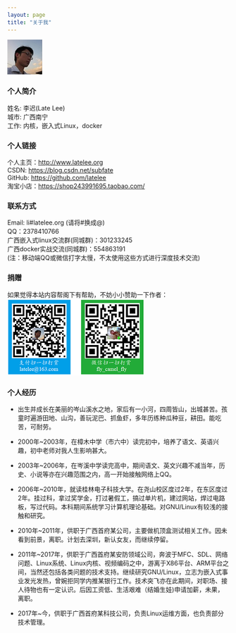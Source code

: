 ```yaml
---
layout: page
title: "关于我"
---
```


![alt text](/assets/mypicture.jpg ) 

### 个人简介
姓名: 李迟(Late Lee)  
城市: 广西南宁  
工作: 内核，嵌入式Linux，docker

### 个人链接
个人主页：<http://www.latelee.org>  
CSDN: <https://blog.csdn.net/subfate>  
GitHub: <https://github.com/latelee>  
淘宝小店：<https://shop243991695.taobao.com/>  

### 联系方式
Email: li#latelee.org (请将#换成@)  
QQ：2378410766  
广西嵌入式linux交流群(同城群)：301233245  
广西docker实战交流(同城群)：554863191  
(注：移动端QQ或微信打字太慢，不太使用这些方式进行深度技术交流)  

### 捐赠
如果觉得本站内容帮阁下有帮助，不妨小小赞助一下作者：  
![donate](/assets/latelee_pay.png)  

### 个人经历
* 出生并成长在美丽的岑山溪水之地，家后有一小河，四周皆山，出城甚苦。孩童时遍游田地、山沟，善玩泥巴、抓鱼虾，多年历练种瓜种豆，耕田。能吃苦，可耐劳。

* 2000年~2003年，在樟木中学（市六中）读完初中，培养了语文、英语兴趣，初中老师对我人生影响甚大。
  
* 2003年~2006年，在岑溪中学读完高中，期间语文、英文兴趣不减当年，历史、小说等亦在兴趣范围之内，高一开始接触网络上QQ。

* 2006年~2010年，就读桂林电子科技大学。在尧山校区度过2年，在东区度过2年。挂过科，拿过奖学金，打过暑假工，搞过单片机，建过网站，焊过电路板，写过代码。本科期间系统学习计算机理论基础。对GNU/Linux有较浅的接触和研究。

* 2010年~2011年，供职于广西首府某公司，主要做机顶盒测试相关工作。因未看到前景，离职。计划去深圳，新认女友，而继续停留。

* 2011年~2017年，供职于广西首府某安防领域公司，奔波于MFC、SDL、网络问题、Linux系统、Linux内核、视频编码之中，游离于X86平台、ARM平台之间，当然还包括各类问题的技术支持。继续研究GNU/Linux，立志为嵌入式事业发光发热，曾婉拒同学内推某银行工作。技术突飞亦在此期间，对职场、接人待物也有一定认识。后因工资低、生活艰难（结婚生娃)申请加薪，未果，离职。

* 2017年~今，供职于广西首府某科技公司，负责Linux运维方面，也负责部分技术管理。
